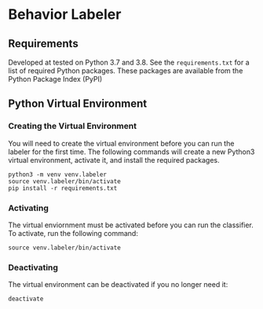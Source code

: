 # Behavior Labeler

## Requirements
Developed at tested on Python 3.7 and 3.8. See the `requirements.txt` for a list
of required Python packages. These packages are available from the Python 
Package Index (PyPI)

## Python Virtual Environment

### Creating the Virtual Environment

You will need to create the virtual environment before you can run the labeler 
for the first time. The following commands will create a new Python3 virtual 
environment, activate it, and install the required packages.

```commandline
python3 -m venv venv.labeler
source venv.labeler/bin/activate
pip install -r requirements.txt
```


### Activating 

The virtual enviornment must be activated before you can run the classifier. 
To activate, run the following command:

```commandline
source venv.labeler/bin/activate
```

### Deactivating

The virtual environment can be deactivated if you no longer need it:

```commandline
deactivate
```